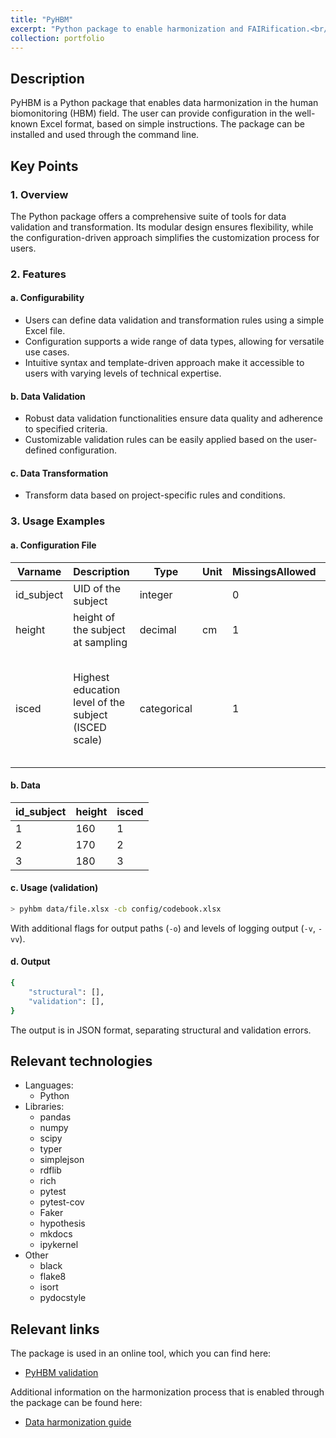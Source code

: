 ```yaml
---
title: "PyHBM"
excerpt: "Python package to enable harmonization and FAIRification.<br/><img src='/images/python.png' style='max-width:500; max-height:300'>"
collection: portfolio
---
```


## Description

PyHBM is a Python package that enables data harmonization in the human biomonitoring (HBM) field. The user can provide configuration in the well-known Excel format, based on simple instructions. The package can be installed and used through the command line.

## Key Points

### 1. Overview

The Python package offers a comprehensive suite of tools for data validation and transformation. Its modular design ensures flexibility, while the configuration-driven approach simplifies the customization process for users.

### 2. Features

#### a. Configurability

- Users can define data validation and transformation rules using a simple Excel file.
- Configuration supports a wide range of data types, allowing for versatile use cases.
- Intuitive syntax and template-driven approach make it accessible to users with varying levels of technical expertise.

#### b. Data Validation

- Robust data validation functionalities ensure data quality and adherence to specified criteria.
- Customizable validation rules can be easily applied based on the user-defined configuration.

#### c. Data Transformation

- Transform data based on project-specific rules and conditions.

### 3. Usage Examples

#### a. Configuration File

| Varname    | Description                                          | Type        | Unit | MissingsAllowed | MinValue | MaxValue | AllowedValues                                                                                   | DecimalsAfterComma | Conditional                                 | Formula | Remarks |
|------------|------------------------------------------------------|-------------|------|-----------------|----------|----------|-------------------------------------------------------------------------------------------------|--------------------|---------------------------------------------|---------|---------|
| id_subject | UID of the subject                                   | integer     |      | 0               | 1        | inf      |                                                                                                 |                    |                                             |         |         |
| height     | height of the subject at sampling                    | decimal     | cm   | 1               | 30       | 250      |                                                                                                 | 1                  |                                             |         |         |
| isced      | Highest education level of the subject (ISCED scale) | categorical |      | 1               |          |          | 1 = Low education (ISCED 0-2); 2 = Medium education (ISCED 3-4); 3 = High education (ISCED >=5) |                    | IF ageyears IS < 20 THEN isced IS not empty |         |         |


#### b. Data

| id_subject | height | isced |
|------------|--------|-------|
| 1          | 160    | 1     |
| 2          | 170    | 2     |
| 3          | 180    | 3     |

#### c. Usage (validation)

```bash
> pyhbm data/file.xlsx -cb config/codebook.xlsx
```
With additional flags for output paths (`-o`) and levels of logging output (`-v`, `-vv`).

#### d. Output

```bash
{
    "structural": [],
    "validation": [],
}
```

The output is in JSON format, separating structural and validation errors.



## Relevant technologies

- Languages: 
  - Python
- Libraries:
  - pandas
  - numpy
  - scipy
  - typer
  - simplejson
  - rdflib
  - rich
  - pytest
  - pytest-cov
  - Faker
  - hypothesis
  - mkdocs
  - ipykernel
- Other
  - black
  - flake8
  - isort
  - pydocstyle

## Relevant links

The package is used in an online tool, which you can find here:
- [PyHBM validation](https://tools.hbm.vito.be/validation)

Additional information on the harmonization process that is enabled through the package can be found here:
- [Data harmonization guide](https://hbm.vito.be/tools/data-harmonization)

